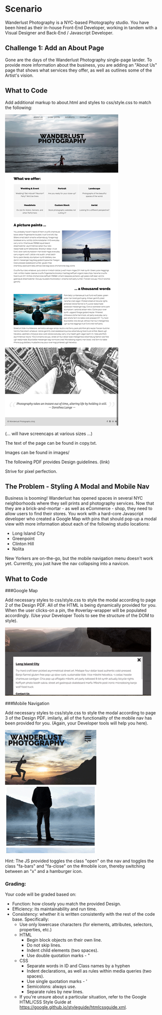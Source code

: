 # Scenario
Wanderlust Photography is a NYC-based Photography studio. You have been hired as their in-house Front-End Developer, working in tandem with a Visual Designer and Back-End / Javascript Developer. 

## Challenge 1: Add an About Page

Gone are the days of the Wanderlust Photography single-page lander. To provide more information about the business, you are adding an "About Us" page that shows what services they offer, as well as outlines some of the Artist's vision.

## What to Code

Add additional markup to about.html and styles to css/style.css to match the following:

![Question 1](layout.png)

(... will have screencaps at various sizes ...)

The text of the page can be found in copy.txt. 

Images can be found in images/

The following PDF provides Design guidelines. (link) 

Strive for pixel perfection.

## The Problem - Styling A Modal and Mobile Nav

Business is booming! Wanderlust has opened spaces in several NYC neighborhoods where they sell prints and photography services. Now that they are a brick-and-mortar - as well as eCommerce - shop, they need to allow users to find their stores. You work with a hard-core Javascript developer who created a Google Map with pins that should pop-up a modal view with more information about each of the following studio locations:

- Long Island City
- Greenpoint
- Clinton Hill
- Nolita

New Yorkers are on-the-go, but the mobile navigation menu doesn't work yet. Currently, you just have the nav collapsing into a navicon.

## What to Code

###Google Map

Add necessary styles to css/style.css to style the modal according to page 2 of the Design PDF. All of the HTML is being dynamically provided for you. When the user clicks-on a pin, the #overlay-wrapper will be populated accordingly. (Use your Developer Tools to see the structure of the DOM to style). 

![Google Map Modal](mapmodal.gif)

###Mobile Navigation

Add necessary styles to css/style.css to style the modal according to page 3 of the Design PDF. imilarly, all of the functionality of the mobile nav has been provided for you. (Again, your Developer tools will help you here).

![Mobile Nav](mobilenav.gif)

Hint: The JS provided toggles the class "open" on the nav and toggles the class "fa-bars" and "fa-close" on the #mobile icon, thereby switching between an "x" and a hamburger icon.

### Grading:

Your code will be graded based on:

- Function: how closely you match the provided Design.
- Efficiency: its maintainability and run time.
- Consistency: whether it is written consistently with the rest of the code base. Specifically:
  * Use only lowercase characters (for elements, attributes, selectors, properties, etc.)
  * HTML
    * Begin block objects on their own line.
    * Do not skip lines.
    * Indent child elements (two spaces).
    * Use double quotation marks - "
  * CSS
    * Separate words in ID and Class names by a hyphen
    * Indent declarations, as well as rules within media queries (two spaces).
    * Use single quotation marks - '
    * Semicolons: always use.
    * Separate rules by new lines.
  * If you're unsure about a particular situation, refer to the Google HTML/CSS Style Guide at https://google.github.io/styleguide/htmlcssguide.xml.
